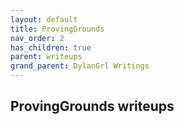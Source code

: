 ```yaml
---
layout: default
title: ProvingGrounds
nav_order: 2
has_children: true
parent: writeups
grand_parent: DylanGrl Writings
---
```


## ProvingGrounds writeups 


